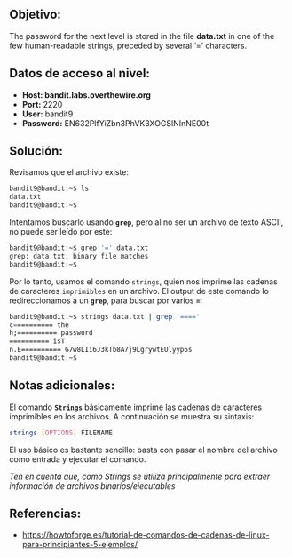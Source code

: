 ## Objetivo:
The password for the next level is stored in the file **data.txt** in one of the few human-readable strings, preceded by several ‘=’ characters.

## Datos de acceso al nivel:
- **Host: bandit.labs.overthewire.org** 
- **Port:** 2220
- **User:** bandit9
- **Password:** EN632PlfYiZbn3PhVK3XOGSlNInNE00t

## Solución:
Revisamos que el archivo existe:

```bash
bandit9@bandit:~$ ls
data.txt
bandit9@bandit:~$
```

Intentamos buscarlo usando **``grep``**, pero al no ser un archivo de texto ASCII, no puede ser leído por este:

```bash
bandit9@bandit:~$ grep '=' data.txt
grep: data.txt: binary file matches
bandit9@bandit:~$
```

Por lo tanto, usamos el comando `strings`, quien nos imprime las cadenas de caracteres `imprimibles` en un archivo. El output de este comando lo redireccionamos a un **``grep``**, para buscar por varios **``=``**:

```bash
bandit9@bandit:~$ strings data.txt | grep '===='
c========== the
h;========== password
========== isT
n.E========== G7w8LIi6J3kTb8A7j9LgrywtEUlyyp6s
bandit9@bandit:~$
```

## Notas adicionales:
El comando **``Strings``** básicamente imprime las cadenas de caracteres imprimibles en los archivos. A continuación se muestra su sintaxis:

```bash
strings [OPTIONS] FILENAME
```

El uso básico es bastante sencillo: basta con pasar el nombre del archivo como entrada y ejecutar el comando.

_Ten en cuenta que, como Strings se utiliza principalmente para extraer información de archivos binarios/ejecutables_

## Referencias:
- https://howtoforge.es/tutorial-de-comandos-de-cadenas-de-linux-para-principiantes-5-ejemplos/
